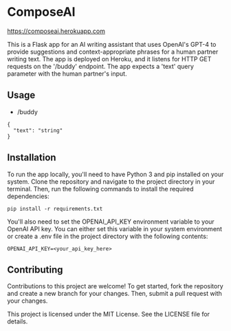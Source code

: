# ComposeAI

https://composeai.herokuapp.com

This is a Flask app for an AI writing assistant that uses OpenAI's GPT-4 to provide suggestions and context-appropriate phrases for a human partner writing text. The app is deployed on Heroku, and it listens for HTTP GET requests on the '/buddy' endpoint. The app expects a 'text' query parameter with the human partner's input.

## Usage

* /buddy
```
{
  "text": "string"
}
```

## Installation

To run the app locally, you'll need to have Python 3 and pip installed on your system. Clone the repository and navigate to the project directory in your terminal. Then, run the following commands to install the required dependencies:
```
pip install -r requirements.txt
```

You'll also need to set the OPENAI_API_KEY environment variable to your OpenAI API key. You can either set this variable in your system environment or create a .env file in the project directory with the following contents:
```
OPENAI_API_KEY=<your_api_key_here>
```




## Contributing

Contributions to this project are welcome! To get started, fork the repository and create a new branch for your changes. Then, submit a pull request with your changes.

This project is licensed under the MIT License. See the LICENSE file for details.
